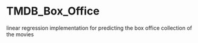 # TMDB_Box_Office
linear regression implementation for predicting the box office collection of the movies
